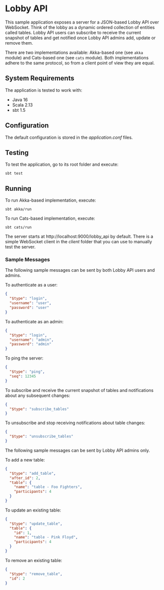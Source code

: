 # Lobby API

This sample application exposes a server for a JSON-based Lobby API over WebSocket. Think of the lobby as a
dynamic ordered collection of entities called tables. Lobby API users can subscribe to receive the current
snapshot of tables and get notified once Lobby API admins add, update or remove them.

There are two implementations available: Akka-based one (see `akka` module) and Cats-based one (see `cats`
module). Both implementations adhere to the same protocol, so from a client point of view they are equal.

## System Requirements

The application is tested to work with:

* Java 16
* Scala 2.13
* sbt 1.5

## Configuration

The default configuration is stored in the *application.conf* files.

## Testing

To test the application, go to its root folder and execute:

    sbt test

## Running

To run Akka-based implementation, execute:

    sbt akka/run

To run Cats-based implementation, execute:

    sbt cats/run

The server starts at http://localhost:9000/lobby_api by default. There is a simple WebSocket client in the
*client* folder that you can use to manually test the server.

### Sample Messages

The following sample messages can be sent by both Lobby API users and admins.

To authenticate as a user:

```json
{
  "$type": "login",
  "username": "user",
  "password": "user"
}
```

To authenticate as an admin:

```json
{
  "$type": "login",
  "username": "admin",
  "password": "admin"
}
```

To ping the server:

```json
{
  "$type": "ping",
  "seq": 12345
}
```

To subscribe and receive the current snapshot of tables and notifications about any subsequent changes:

```json
{
  "$type": "subscribe_tables"
}
```

To unsubscribe and stop receiving notifications about table changes:

```json
{
  "$type": "unsubscribe_tables"
}
```

The following sample messages can be sent by Lobby API admins only.

To add a new table:

```json
{
  "$type": "add_table",
  "after_id": 2,
  "table": {
    "name": "table - Foo Fighters",
    "participants": 4
  }
}
```

To update an existing table:

```json
{
  "$type": "update_table",
  "table": {
    "id": 1,
    "name": "table - Pink Floyd",
    "participants": 4
  }
}
```

To remove an existing table:

```json
{
  "$type": "remove_table",
  "id": 2
}
```
